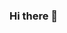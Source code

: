 ### Hi there 👋

<!--
**Daiyon/Daiyon** is a ✨ _special_ ✨ repository because its `README.md` (this file) appears on your GitHub profile.

Here are some ideas to get you started:

- 🔭 I’m currently working on becoming a software engineer!
- 🌱 I’m currently learning new languages 
- 👯 I’m looking to collaborate on any projects
- 🤔 I’m looking for help with executing and installing code from scratch
- 💬 Ask me about Games
- 📫 How to reach me: Email me at Winters10k@gmail.com
- 😄 Pronouns: He / Him
- ⚡ Fun fact: I absolutely ADORE bears!!!!!!!
-->
